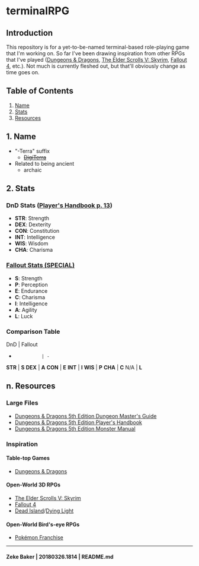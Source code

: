 # terminalRPG

## Introduction

This repository is for a yet-to-be-named terminal-based role-playing game that I'm working on. So far I've been drawing inspiration from other RPGs that I've played ([Dungeons & Dragons](http://dnd.wizards.com/), [The Elder Scrolls V: Skyrim](https://elderscrolls.bethesda.net/en/skyrim?), [Fallout 4](https://fallout.bethesda.net/games/fallout-4), etc.). Not much is currently fleshed out, but that'll obviously change as time goes on.

## Table of Contents
1. [Name](#1_name)
2. [Stats](#2_stats)
2. [Resources](#n_resources)

## 1. Name
* "-Terra" suffix
	* [~~DigiTerra~~](digiterragroup.com)
* Related to being ancient
	* archaic

## 2. Stats

### DnD Stats ([Player's Handbook p. 13](https://drive.google.com/open?id=16E2w_vKCj2yp5DwMmjvi1eVVP-Juxukj))
* **STR**: Strength
* **DEX**: Dexterity
* **CON**: Constitution
* **INT**: Intelligence
* **WIS**: Wisdom
* **CHA**: Charisma

### [Fallout Stats (**SPECIAL**)](http://fallout.wikia.com/wiki/Primary_statistic)
* **S**: Strength
* **P**: Perception
* **E**: Endurance
* **C**: Charisma
* **I**: Intelligence
* **A**: Agility
* **L**: Luck

### Comparison Table

DnD 		| Fallout
-				| -
**STR**	| **S**
**DEX**	| **A**
**CON**	| **E**
**INT**	| **I**
**WIS**	| **P**
**CHA**	| **C**
N/A			| **L**
## n. Resources

### Large Files
* [Dungeons & Dragons 5th Edition Dungeon Master's Guide](https://drive.google.com/open?id=1V9Qw_3Z1JAG6Zx_NsEKYCQiMBbbDJw_H)
* [Dungeons & Dragons 5th Edition Player's Handbook](https://drive.google.com/open?id=16E2w_vKCj2yp5DwMmjvi1eVVP-Juxukj)
* [Dungeons & Dragons 5th Edition Monster Manual](https://drive.google.com/open?id=1xaYBalD5_XE_pcFNkwBWYf7aaPfZT3sx)

### Inspiration

#### Table-top Games
* [Dungeons & Dragons](http://dnd.wizards.com/)

#### Open-World 3D RPGs
* [The Elder Scrolls V: Skyrim](https://elderscrolls.bethesda.net/en/skyrim?)
* [Fallout 4](https://fallout.bethesda.net/games/fallout-4)
* [Dead Island](https://deadisland.deepsilver.com/us/dide_us.html)/[Dying Light](https://dyinglightgame.com/)

#### Open-World Bird's-eye RPGs
* [Pokémon Franchise](https://www.pokemon.com/us/)

---

#### Zeke Baker | 20180326.1814 | README.md